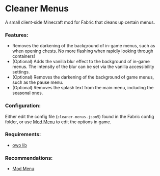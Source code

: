 # Cleaner Menus
A small client-side Minecraft mod for Fabric that cleans up certain menus.

### Features:
* Removes the darkening of the background of in-game menus, such as when opening chests. No more flashing when rapidly looking through containers!
* (Optional) Adds the vanilla blur effect to the background of in-game menus. The intensity of the blur can be set via the vanilla accessibility settings.
* (Optional) Removes the darkening of the background of game menus, such as the pause menu.
* (Optional) Removes the splash text from the main menu, including the seasonal ones.

### Configuration:
Either edit the config file (`cleaner-menus.json5`) found in the Fabric config folder, or use [Mod Menu](https://modrinth.com/mod/modmenu) to edit the options in game.

### Requirements:
* [owo lib](https://modrinth.com/mod/owo-lib)

### Recommendations:
* [Mod Menu](https://modrinth.com/mod/modmenu)
